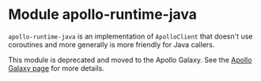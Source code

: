 # Module apollo-runtime-java

`apollo-runtime-java` is an implementation of `ApolloClient` that doesn't use coroutines and more generally is more friendly for Java callers.

This module is deprecated and moved to the Apollo Galaxy. See the [Apollo Galaxy page](https://www.apollographql.com/docs/kotlin/advanced/galaxy) for more details.
